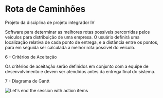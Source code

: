 # Rota de Caminhões
Projeto da disciplina de projeto integrador IV

Software para determinar as melhores rotas possíveis percorridas pelos veículos para distribuição de
uma empresa. O usuário definirá uma localização relativa de cada ponto de entrega, e a distância
entre os pontos, para em seguida ser calculada a melhor rota possível do veículo.

6 - Critérios de Aceitação

Os critérios de aceitação serão definidos em conjunto com a equipe de desenvolvimento e devem ser atendidos antes da entrega final do sistema.


7 - Diagrama de Gantt

![Let's end the session with action items](https://github.com/Ageuss/Rota_de_Caminhoes/assets/49253830/2eab493e-fb5a-4dd4-baa4-c2cf2ce9787e)


